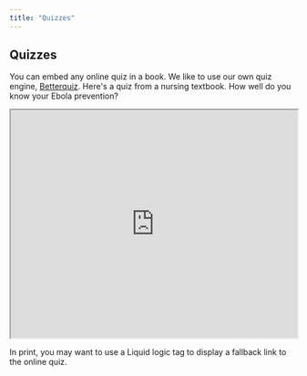 ```yaml
---
title: "Quizzes"
---
```


## Quizzes

You can embed any online quiz in a book. We like to use our own quiz engine, [Betterquiz](https://github.com/electricbookworks/betterquiz). Here's a quiz from a nursing textbook. How well do you know your Ebola prevention?

<iframe width="100%" height="400px" src="http://quiz.bettercare.co.za/?qz=63&amp;r=http://quiz.bettercare.co.za/login_form.php?qz=63"></iframe>

In print, you may want to use a Liquid logic tag to display a fallback link to the online quiz.
